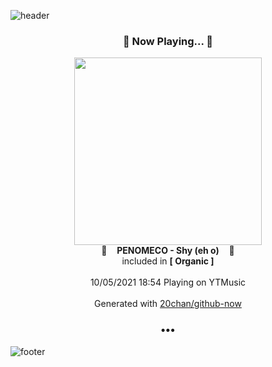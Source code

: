 ![header](https://capsule-render.vercel.app/api?type=wave&height=170&section=header&text=Hi.%20I'm%20SHIFT&fontColor=090707&fontAlignX=45&fontAlignY=65&fontSize=100)

<h3 align="center">🎵 Now Playing... 🎵</h3>
<p align="center">
  <a href="https://music.youtube.com/watch?v=VD8-RhFipzk">
    <img width="300" src="https://lh3.googleusercontent.com/EpDNXqFp4hl09Y6zn1nE9eEWKdRcTGgJ28_EExDDiqHiHaLs7i9IXI0i0PWbV-9paT9KlRqdvIyQp6Q">
  </a>
  <br>
  🎵&nbsp&nbsp&nbsp <b>PENOMECO - Shy (eh o)</b> &nbsp&nbsp&nbsp🎵
  <br>
  included in <b>[ Organic ]</b>
  
  <br />
  <br />
  10/05/2021 18:54 Playing on YTMusic
  <br />
  <br />
  Generated with <a href="https://github.com/20chan/github-now">20chan/github-now</a>
</p>

<h3 align="center">•••</h3>

![footer](https://capsule-render.vercel.app/api?type=wave&height=150&section=footer)

